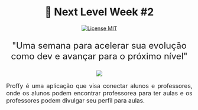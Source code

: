 <h1 align="center" >🚀 Next Level Week #2</h1>

<p align="center">
  <a href="https://opensource.org/licenses/MIT">
    <img src="https://img.shields.io/badge/License-MIT-blue.svg" alt="License MIT">
  </a>
</p>

<p align="center" style="font-size: 24px">"Uma semana para acelerar sua evolução como dev e avançar para o próximo nível"</p>

<div align="center"  > <img src="https://user-images.githubusercontent.com/48728541/89243974-b76ab800-d5db-11ea-9e90-c30cbe3d51ff.png" /> </div>

<p align="justify" style="font-size: 16px">Proffy é uma aplicação que visa conectar alunos e professores, onde os alunos podem encontrar professorea para ter aulas e os professores podem divulgar seu perfil para aulas. </p>


